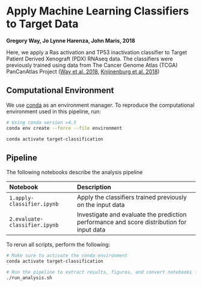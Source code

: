 # Apply Machine Learning Classifiers to Target Data

**Gregory Way, Jo Lynne Harenza, John Maris, 2018**

Here, we apply a Ras activation and TP53 inactivation classifier to Target Patient Derived Xenograft (PDX) RNAseq data.
The classifiers were previously trained using data from The Cancer Genome Atlas (TCGA) PanCanAtlas Project ([Way et al. 2018](https://doi.org/10.1016/j.celrep.2018.03.046 "Machine Learning Detects Pan-cancer Ras Pathway Activation in The Cancer Genome Atlas"), [Knijnenburg et al. 2018](https://doi.org/10.1016/j.celrep.2018.03.076 "Genomic and Molecular Landscape of DNA Damage Repair Deficiency across The Cancer Genome Atlas")) 

## Computational Environment

We use [conda](https://conda.io/docs/user-guide/install/index.html) as an environment manager.
To reproduce the computational environment used in this pipeline, run:

```bash
# Using conda version >4.5
conda env create --force --file environment

conda activate target-classification
```

## Pipeline

The following notebooks describe the analysis pipeline

| Notebook | Description |
| :------- | :---------- |
| `1.apply-classifier.ipynb` | Apply the classifiers trained previously on the input data |
| `2.evaluate-classifier.ipynb` | Investigate and evaluate the prediction performance and score distribution for input data |

To rerun all scripts, perform the following:

```bash
# Make sure to activate the conda environment
conda activate target-classification

# Run the pipeline to extract results, figures, and convert notebooks for easy viewing
./run_analysis.sh
```
